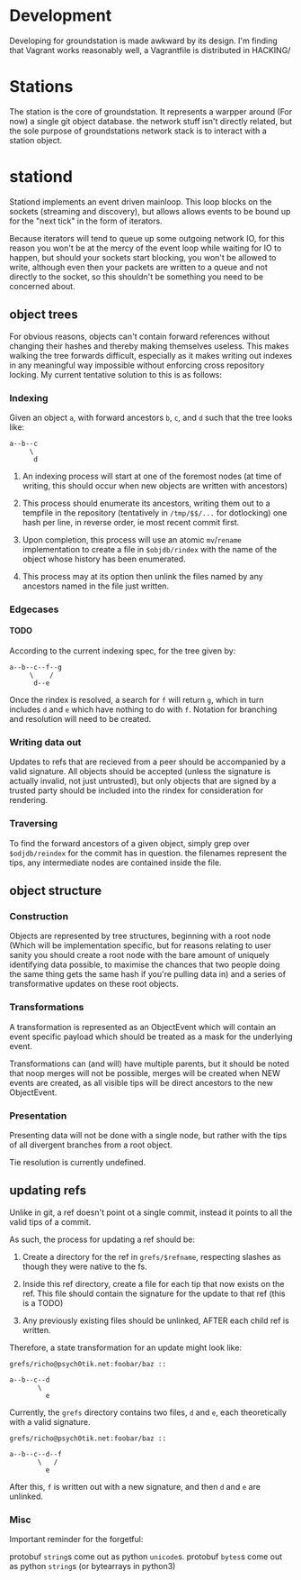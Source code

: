 Development
===========

Developing for groundstation is made awkward by its design. I'm finding that
Vagrant works reasonably well, a Vagrantfile is distributed in HACKING/

Stations
========

The station is the core of groundstation. It represents a warpper around (For
now) a single git object database. the network stuff isn't directly related,
but the sole purpose of groundstations network stack is to interact with a
station object.

stationd
========

Stationd implements an event driven mainloop. This loop blocks on the sockets
(streaming and discovery), but allows allows events to be bound up for the
"next tick" in the form of iterators.

Because iterators will tend to queue up some outgoing network IO, for this
reason you won't be at the mercy of the event loop while waiting for IO to
happen, but should your sockets start blocking, you won't be allowed to write,
although even then your packets are written to a queue and not directly to the
socket, so this shouldn't be something you need to be concerned about.

object trees
------------

For obvious reasons, objects can't contain forward references without changing
their hashes and thereby making themselves useless. This makes walking the tree
forwards difficult, especially as it makes writing out indexes in any
meaningful way impossible without enforcing cross repository locking. My
current tentative solution to this is as follows:

### Indexing

Given an object `a`, with forward ancestors `b`, `c`, and `d` such that the
tree looks like:

```
a--b--c
     \
      d
```

1. An indexing process will start at one of the foremost nodes (at time of
writing, this should occur when new objects are written with ancestors)

2. This process should enumerate its ancestors, writing them out to a tempfile
in the repository (tentatively in `/tmp/$$/...` for dotlocking) one hash per
line, in reverse order, ie most recent commit first.

3. Upon completion, this process will use an atomic `mv`/`rename`
implementation to create a file in `$objdb/rindex` with the name of the object
whose history has been enumerated.

4. This process may at its option then unlink the files named by any ancestors
named in the file just written.

### Edgecases

#### TODO

According to the current indexing spec, for the tree given by:

```
a--b--c--f--g
     \    /
      d--e
```

Once the rindex is resolved, a search for `f` will return `g`, which in turn
includes `d` and `e` which have nothing to do with `f`. Notation for branching
and resolution will need to be created.

### Writing data out

Updates to refs that are recieved from a peer should be accompanied by a valid
signature. All objects should be accepted (unless the signature is actually
invalid, not just untrusted), but only objects that are signed by a trusted
party should be included into the rindex for consideration for rendering.

### Traversing

To find the forward ancestors of a given object, simply grep over
`$odjdb/reindex` for the commit has in question. the filenames represent the
tips, any intermediate nodes are contained inside the file.

object structure
----------------

### Construction

Objects are represented by tree structures, beginning with a root node (Which
will be implementation specific, but for reasons relating to user sanity you
should create a root node with the bare amount of uniquely identifying data
possible, to maximise the chances that two people doing the same thing gets the
same hash if you're pulling data in) and a series of transformative updates on
these root objects.

### Transformations

A transformation is represented as an ObjectEvent which will contain an event
specific payload which should be treated as a mask for the underlying event.

Transformations can (and will) have multiple parents, but it should be noted
that noop merges will not be possible, merges will be created when NEW events
are created, as all visible tips will be direct ancestors to the new
ObjectEvent.

### Presentation

Presenting data will not be done with a single node, but rather with the tips
of all divergent branches from a root object.

Tie resolution is currently undefined.

updating refs
-------------

Unlike in git, a ref doesn't point ot a single commit, instead it points to all
the valid tips of a commit.

As such, the process for updating a ref should be:

1. Create a directory for the ref in `grefs/$refname`, respecting slashes as
though they were native to the fs.

2. Inside this ref directory, create a file for each tip that now exists on the
ref. This file should contain the signature for the update to that ref (this is
a TODO)

3. Any previously existing files should be unlinked, AFTER each child ref is
written.


Therefore, a state transformation for an update might look like:

```
grefs/richo@psych0tik.net:foobar/baz ::

a--b--c--d
       \
         e
```

Currently, the `grefs` directory contains two files, `d` and `e`, each
theoretically with a valid signature.


```
grefs/richo@psych0tik.net:foobar/baz ::

a--b--c--d--f
       \   /
         e
```

After this, `f` is written out with a new signature, and then `d` and `e` are
unlinked.

### Misc

Important reminder for the forgetful:

protobuf `string`s come out as python `unicode`s.
protobuf `bytes`s come out as python `string`s (or bytearrays in python3)
